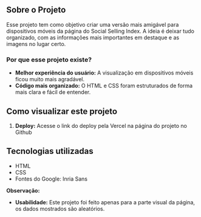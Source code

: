 ## Sobre o Projeto

Esse projeto tem como objetivo criar uma versão mais amigável para dispositivos móveis da página do Social Selling Index. A ideia é deixar tudo organizado, com as informações mais importantes em destaque e as imagens no lugar certo.

### Por que esse projeto existe?
* **Melhor experiência do usuário:** A visualização em dispositivos móveis ficou muito mais agradável.
* **Código mais organizado:** O HTML e CSS foram estruturados de forma mais clara e fácil de entender.

## Como visualizar este projeto

1. **Deploy:** Acesse o link do deploy pela Vercel na página do projeto no Github

## Tecnologias utilizadas
* HTML
* CSS
* Fontes do Google: Inria Sans


**Observação:**

* **Usabilidade:** Este projeto foi feito apenas para a parte visual da página, os dados mostrados são aleatórios.
